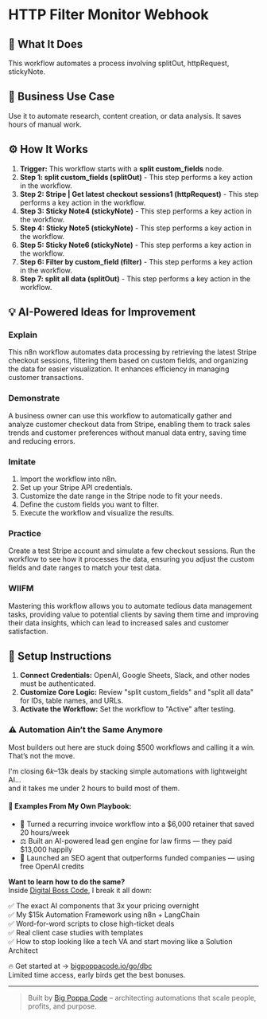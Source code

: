 # HTTP Filter Monitor Webhook

## 🚀 What It Does
This workflow automates a process involving splitOut, httpRequest, stickyNote.

## 💼 Business Use Case
Use it to automate research, content creation, or data analysis. It saves hours of manual work.

## ⚙️ How It Works
1.  **Trigger:** This workflow starts with a **split custom_fields** node.
2. **Step 1: split custom_fields (splitOut)** - This step performs a key action in the workflow.
3. **Step 2: Stripe | Get latest checkout sessions1 (httpRequest)** - This step performs a key action in the workflow.
4. **Step 3: Sticky Note4 (stickyNote)** - This step performs a key action in the workflow.
5. **Step 4: Sticky Note5 (stickyNote)** - This step performs a key action in the workflow.
6. **Step 5: Sticky Note6 (stickyNote)** - This step performs a key action in the workflow.
7. **Step 6: Filter by custom_field (filter)** - This step performs a key action in the workflow.
8. **Step 7: split all data (splitOut)** - This step performs a key action in the workflow.

## 💡 AI-Powered Ideas for Improvement
### Explain
This n8n workflow automates data processing by retrieving the latest Stripe checkout sessions, filtering them based on custom fields, and organizing the data for easier visualization. It enhances efficiency in managing customer transactions.

### Demonstrate
A business owner can use this workflow to automatically gather and analyze customer checkout data from Stripe, enabling them to track sales trends and customer preferences without manual data entry, saving time and reducing errors.

### Imitate
1. Import the workflow into n8n.
2. Set up your Stripe API credentials.
3. Customize the date range in the Stripe node to fit your needs.
4. Define the custom fields you want to filter.
5. Execute the workflow and visualize the results.

### Practice
Create a test Stripe account and simulate a few checkout sessions. Run the workflow to see how it processes the data, ensuring you adjust the custom fields and date ranges to match your test data.

### WIIFM
Mastering this workflow allows you to automate tedious data management tasks, providing value to potential clients by saving them time and improving their data insights, which can lead to increased sales and customer satisfaction.

## 🔧 Setup Instructions
1. **Connect Credentials:** OpenAI, Google Sheets, Slack, and other nodes must be authenticated.
2. **Customize Core Logic:** Review "split custom_fields" and "split all data" for IDs, table names, and URLs.
3. **Activate the Workflow:** Set the workflow to "Active" after testing.

### ⚠️ Automation Ain’t the Same Anymore

Most builders out here are stuck doing $500 workflows and calling it a win.  
That’s not the move.  

I'm closing $6k–$13k deals by stacking simple automations with lightweight AI...  
and it takes me under 2 hours to build most of them.

#### 🧠 Examples From My Own Playbook:
- 🔁 Turned a recurring invoice workflow into a $6,000 retainer that saved 20 hours/week  
- ⚖️ Built an AI-powered lead gen engine for law firms — they paid $13,000 happily  
- 🚀 Launched an SEO agent that outperforms funded companies — using free OpenAI credits  

**Want to learn how to do the same?**  
Inside [Digital Boss Code](https://bigpoppacode.io/go/dbc), I break it all down:

✅ The exact AI components that 3x your pricing overnight  
✅ My $15k Automation Framework using n8n + LangChain  
✅ Word-for-word scripts to close high-ticket deals  
✅ Real client case studies with templates  
✅ How to stop looking like a tech VA and start moving like a Solution Architect  

🔥 Get started at → [bigpoppacode.io/go/dbc](https://bigpoppacode.io/go/dbc)  
Limited time access, early birds get the best bonuses.

---
> Built by [Big Poppa Code](https://bigpoppacode.io) – architecting automations that scale people, profits, and purpose.
